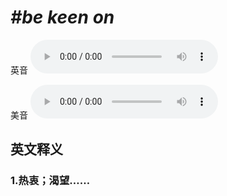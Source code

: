 # ***\#be keen on*** 
英音
<audio src="./media/be keen on1_AAC.aac" controls="controls"></audio>

美音
<audio src="./media/be keen on2_AAC.aac" controls="controls"></audio>



  

英文释义
---
### 1.**热衷；渴望……**  


